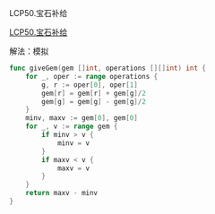 LCP50.宝石补给

[LCP50.宝石补给](https://leetcode.cn/problems/WHnhjV/)





解法：模拟



```go
func giveGem(gem []int, operations [][]int) int {
	for _, oper := range operations {
		g, r := oper[0], oper[1]
		gem[r] = gem[r] + gem[g]/2
		gem[g] = gem[g] - gem[g]/2
	}
	minv, maxv := gem[0], gem[0]
	for _, v := range gem {
		if minv > v {
			minv = v
		}
		if maxv < v {
			maxv = v
		}
	}
	return maxv - minv
}
```
